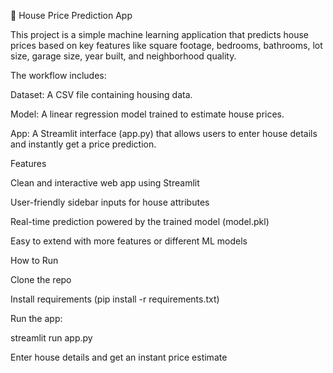🏡 House Price Prediction App

This project is a simple machine learning application that predicts house prices based on key features like square footage, bedrooms, bathrooms, lot size, garage size, year built, and neighborhood quality.

The workflow includes:

Dataset: A CSV file containing housing data.

Model: A linear regression model trained to estimate house prices.

App: A Streamlit interface (app.py) that allows users to enter house details and instantly get a price prediction.

Features

Clean and interactive web app using Streamlit

User-friendly sidebar inputs for house attributes

Real-time prediction powered by the trained model (model.pkl)

Easy to extend with more features or different ML models

How to Run

Clone the repo

Install requirements (pip install -r requirements.txt)

Run the app:

streamlit run app.py


Enter house details and get an instant price estimate
